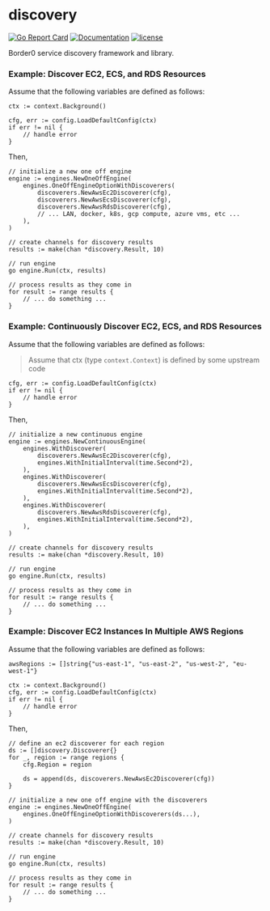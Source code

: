 # discovery

[![Go Report Card](https://goreportcard.com/badge/github.com/borderzero/discovery)](https://goreportcard.com/report/github.com/borderzero/discovery)
[![Documentation](https://godoc.org/github.com/borderzero/discovery?status.svg)](https://godoc.org/github.com/borderzero/discovery)
[![license](https://img.shields.io/github/license/borderzero/discovery.svg)](https://github.com/borderzero/discovery/blob/master/LICENSE)

Border0 service discovery framework and library.

### Example: Discover EC2, ECS, and RDS Resources

Assume that the following variables are defined as follows:

```
ctx := context.Background()

cfg, err := config.LoadDefaultConfig(ctx)
if err != nil {
	// handle error
}
```

Then,

```
// initialize a new one off engine
engine := engines.NewOneOffEngine(
	engines.OneOffEngineOptionWithDiscoverers(
		discoverers.NewAwsEc2Discoverer(cfg),
		discoverers.NewAwsEcsDiscoverer(cfg),
		discoverers.NewAwsRdsDiscoverer(cfg),
		// ... LAN, docker, k8s, gcp compute, azure vms, etc ...
	),
)

// create channels for discovery results
results := make(chan *discovery.Result, 10)

// run engine
go engine.Run(ctx, results)

// process results as they come in
for result := range results {
	// ... do something ...
}
```

### Example: Continuously Discover EC2, ECS, and RDS Resources

Assume that the following variables are defined as follows:

> Assume that ctx (type `context.Context`) is defined by some upstream code

```
cfg, err := config.LoadDefaultConfig(ctx)
if err != nil {
	// handle error
}
```

Then,

```
// initialize a new continuous engine
engine := engines.NewContinuousEngine(
	engines.WithDiscoverer(
		discoverers.NewAwsEc2Discoverer(cfg),
		engines.WithInitialInterval(time.Second*2),
	),
	engines.WithDiscoverer(
		discoverers.NewAwsEcsDiscoverer(cfg),
		engines.WithInitialInterval(time.Second*2),
	),
	engines.WithDiscoverer(
		discoverers.NewAwsRdsDiscoverer(cfg),
		engines.WithInitialInterval(time.Second*2),
	),
)

// create channels for discovery results
results := make(chan *discovery.Result, 10)

// run engine
go engine.Run(ctx, results)

// process results as they come in
for result := range results {
	// ... do something ...
}
```

### Example: Discover EC2 Instances In Multiple AWS Regions

Assume that the following variables are defined as follows:

```
awsRegions := []string{"us-east-1", "us-east-2", "us-west-2", "eu-west-1"}

ctx := context.Background()
cfg, err := config.LoadDefaultConfig(ctx)
if err != nil {
	// handle error
}
```

Then,

```
// define an ec2 discoverer for each region
ds := []discovery.Discoverer{}
for _, region := range regions {
	cfg.Region = region

	ds = append(ds, discoverers.NewAwsEc2Discoverer(cfg))
}

// initialize a new one off engine with the discoverers
engine := engines.NewOneOffEngine(
	engines.OneOffEngineOptionWithDiscoverers(ds...),
)

// create channels for discovery results
results := make(chan *discovery.Result, 10)

// run engine
go engine.Run(ctx, results)

// process results as they come in
for result := range results {
	// ... do something ...
}
```

